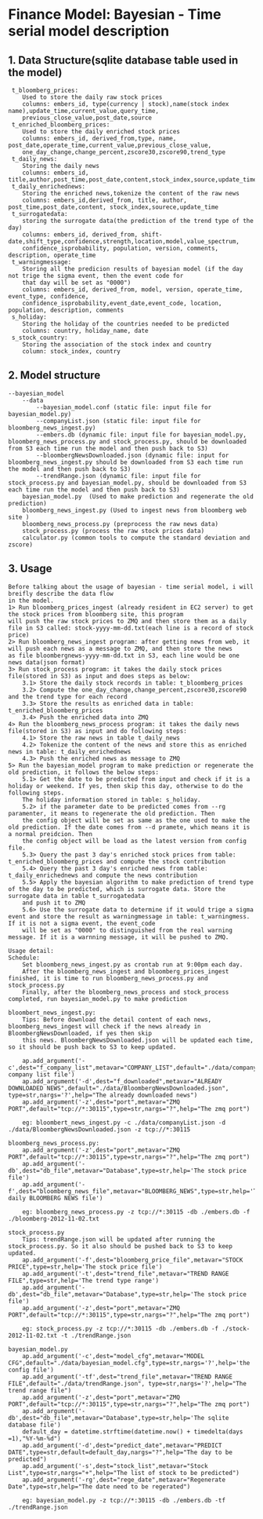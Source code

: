 # Finance Model: Bayesian - Time serial model description
## 1. Data Structure(sqlite database table used in the model)
	 t_bloomberg_prices: 
		Used to store the daily raw stock prices
		columns: embers_id, type(currency | stock),name(stock index name),update_time,current_value,query_time,
		previous_close_value,post_date,source
	 t_enriched_bloomberg_prices:
		Used to store the daily enriched stock prices
		columns: embers_id, derived_from,type, name, post_date,operate_time,current_value,previous_close_value,
		one_day_change,change_percent,zscore30,zscore90,trend_type
	 t_daily_news:
		Storing the daily news
		columns: embers_id, title,author,post_time,post_date,content,stock_index,source,update_time,url
	 t_daily_enrichednews:
		Storing the enriched news,tokenize the content of the raw news
		columns: embers_id,derived_from, title, author, post_time,post_date,content, stock_index,sourece,update_time
	 t_surrogatedata:
		storing the surrogate data(the prediction of the trend type of the day)
		columns: embers_id, derived_from, shift-date,shift_type,confidence,strength,location,model,value_spectrum,
		confidence_isprobability, population, version, comments, description, operate_time
	 t_warningmessage:
		Storing all the predicion results of bayesian model (if the day not trige the sigma event, then the event code for
		that day will be set as "0000")
		columns: embers_id, derived_from, model, version, operate_time, event_type, confidence,
		confidence_isprobability,event_date,event_code, location, population, description, comments
	 s_holiday:
		Storing the holiday of the countries needed to be predicted
		columns: country, holiday_name, date
	 s_stock_country:
		Storing the association of the stock index and country
		column: stock_index, country


## 2. Model structure
	--bayesian_model
		--data
			--bayesian_model.conf (static file: input file for bayesian_model.py)
			--companyList.json (static file: input file for bloomberg_news_ingest.py)
			--embers.db (dynamic file: input file for bayesian_model.py, bloomberg_news_process.py and stock_process.py, should be downloaded from S3 each time run the model and then push back to S3)
			--bloombergNewsDownloaded.json (dynamic file: input for bloomberg_news_ingest.py should be downloaded from S3 each time run the model and then push back to S3)
			--trendRange.json (dynamic file: input file for stock_process.py and bayesian_model.py, should be downloaded from S3 each time run the model and then push back to S3)
		bayesian_model.py  (Used to make prediction and regenerate the old prediction)
		bloomberg_news_ingest.py (Used to ingest news from bloomberg web site )
		bloomberg_news_process.py (preprocess the raw news data)
		stock_process.py (process the raw stock prices data)
		calculator.py (common tools to compute the standard deviation and zscore)

## 3. Usage	
	Before talking about the usage of bayesian - time serial model, i will breifly describe the data flow
	in the model.
	1> Run bloomberg_prices_ingest (already resident in EC2 server) to get the stock prices from bloomberg site, this program 
	will push the raw stock prices to ZMQ and then store them as a daily file in S3 called: stock-yyyy-mm-dd.txt(each line is a record of stock price)
	2> Run bloomberg_news_ingest program: after getting news from web, it will push each news as a message to ZMQ, and then store the news
	as file bloombergnews-yyyy-mm-dd.txt in S3, each line would be one news data(json format)
	3> Run stock_process program: it takes the daily stock prices file(stored in S3) as input and does steps as below:
		3.1> Store the daily stock records in table: t_bloomberg_prices
		3.2> Compute the one_day_change,change_percent,zscore30,zscore90 and the trend type for each record
		3.3> Store the results as enriched data in table: t_enriched_bloomberg_prices
		3.4> Push the enriched data into ZMQ
	4> Run the bloomberg_news_process program: it takes the daily news file(stored in S3) as input and do following steps:
		4.1> Store the raw news in table t_daily_news
		4.2> Tokenize the content of the news and store this as enriched news in table: t_daily_enrichednews
		4.3> Push the enriched news as message to ZMQ
	5> Run the bayesian_model program to make prediction or regenerate the old prediction, it follows the below steps:
		5.1> Get the date to be predicted from input and check if it is a holiday or weekend. If yes, then skip this day, otherwise to do the following steps.
		The holiday information stored in table: s_holiday.
		5.2> if the parameter date to be predicted comes from --rg paramenter, it means to regenerate the old prediction. Then 
		the config object will be set as same as the one used to make the old prediction. If the date comes from --d pramete, which means it is a normal preidcion. Then
		the config object will be load as the latest version from config file.
		5.3> Query the past 3 day's enriched stock prices from table: t_enriched_bloomberg_prices and compute the stock contribution
		5.4> Query the past 3 day's enriched news from table: t_daily_enrichednews and compute the news contribution
		5.5> Apply the bayesian algorithm to make prediction of trend type of the day to be predicted, which is surrogate data. Store the surrogate data in table t_surrogatedata
		and push it to ZMQ
		5.6> Use the surrogate data to determine if it would trige a sigma event and store the result as warningmessage in table: t_warningmess. If it is not a sigma event, the event_code
		will be set as "0000" to distinguished from the real warning message. If it is a warnning message, it will be pushed to ZMQ.
	
	Usage detail:
	Schedule:
		Set bloomberg_news_ingest.py as crontab run at 9:00pm each day. 
		After the bloomberg_news_ingest and bloomberg_prices_ingest finished, it is time to run bloomberg_news_process.py and stock_process.py
		Finally, after the bloomberg_news_process and stock_process completed, run bayesian_model.py to make prediction
		
	bloombert_news_ingest.py: 
		Tips: Before download the detail content of each news, bloomberg_news_ingest will check if the news already in BloombergNewsDownloaded, if yes then skip
		this news. BloombergNewsDownloaded.json will be updated each time, so it should be push back to S3 to keep updated.
		
		ap.add_argument('-c',dest="f_company_list",metavar="COMPANY_LIST",default="./data/companyList.json",type=str,nargs='?',help='the company list file')
		ap.add_argument('-d',dest="f_downloaded",metavar="ALREADY DOWNLOADED NEWS",default="./data/BloombergNewsDownloaded.json", type=str,nargs='?',help="The already downloaded news")
		ap.add_argument('-z',dest="port",metavar="ZMQ PORT",default="tcp://*:30115",type=str,nargs="?",help="The zmq port")
		
		eg: bloombert_news_ingest.py -c ./data/companyList.json -d ./data/BloombergNewsDownloaded.json -z tcp://*:30115
	
	bloomberg_news_process.py:
		ap.add_argument('-z',dest="port",metavar="ZMQ PORT",default="tcp://*:30115",type=str,nargs="?",help="The zmq port")
		ap.add_argument('-db',dest="db_file",metavar="Database",type=str,help='The stock price file')
		ap.add_argument('-f',dest="bloomberg_news_file",metavar="BLOOMBERG_NEWS",type=str,help='The daily BLOOMBERG NEWS file')
		
		eg: bloomberg_news_process.py -z tcp://*:30115 -db ./embers.db -f ./bloomberg-2012-11-02.txt
	
	stock_process.py
		Tips: trendRange.json will be updated after running the stock_process.py. So it also should be pushed back to S3 to keep updated.
		ap.add_argument('-f',dest="bloomberg_price_file",metavar="STOCK PRICE",type=str,help='The stock price file')
		ap.add_argument('-t',dest="trend_file",metavar="TREND RANGE FILE",type=str,help='The trend type range')
		ap.add_argument('-db',dest="db_file",metavar="Database",type=str,help='The stock price file')
		ap.add_argument('-z',dest="port",metavar="ZMQ PORT",default="tcp://*:30115",type=str,nargs="?",help="The zmq port")
		
		eg: stock_process.py -z tcp://*:30115 -db ./embers.db -f ./stock-2012-11-02.txt -t ./trendRange.json
	
	bayesian_model.py
		ap.add_argument('-c',dest="model_cfg",metavar="MODEL CFG",default="./data/bayesian_model.cfg",type=str,nargs='?',help='the config file')
		ap.add_argument('-tf',dest="trend_file",metavar="TREND RANGE FILE",default="./data/trendRange.json", type=str,nargs='?',help="The trend range file")
		ap.add_argument('-z',dest="port",metavar="ZMQ PORT",default="tcp://*:30115",type=str,nargs="?",help="The zmq port")
		ap.add_argument('-db',dest="db_file",metavar="Database",type=str,help='The sqlite database file')
		default_day = datetime.strftime(datetime.now() + timedelta(days =1),"%Y-%m-%d")
		ap.add_argument('-d',dest="predict_date",metavar="PREDICT DATE",type=str,default=default_day,nargs="?",help="The day to be predicted")
		ap.add_argument('-s',dest="stock_list",metavar="Stock List",type=str,nargs="+",help="The list of stock to be predicted")
		ap.add_argument('-rg',dest="rege_date",metavar="Regenerate Date",type=str,help="The date need to be regerated")
		
		eg: bayesian_model.py -z tcp://*:30115 -db ./embers.db -tf ./trendRange.json
		
